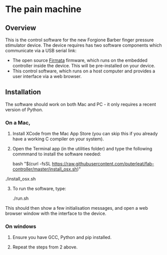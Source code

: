 # The pain machine


## Overview


This is the control software for the new Forgione Barber finger pressure stimulator device. The device requires has two software components which communicate via a USB serial link:

- The open source [Firmata](http://firmata.org) firmware, which runs on the embedded controller inside the device. This will be pre-installed on your device.
- This control software, which runs on a host computer and provides a user interface via a web browser.


## Installation

The software should work on both Mac and PC - it only requires a recent version of Python.


### On a Mac, 

1. Install XCode from the Mac App Store (you can skip this if you already have a working C compiler on your system).

2. Open the Terminal app (in the utilities folder) and type the following commmand to install the software needed:

	bash "$(curl -fsSL https://raw.githubusercontent.com/puterleat/fab-controller/master/install_osx.sh)"

./install_osx.sh

3. To run the software, type:

    ./run.sh

This should then show a few initialisation messages, and open a web browser window with the interface to the device.



### On windows

1. Ensure you have GCC, Python and pip installed.

2. Repeat the steps from 2 above.
